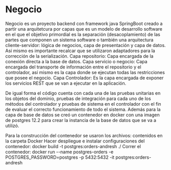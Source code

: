 # Negocio

Negocio es un proyecto backend con framework java SpringBoot creado a partir una arquitetcura por capas que es un 
modelo de desarrollo software en el que el objetivo primordial es la separación (desacoplamiento) de las partes
que componen un sistema software o también una arquitectura cliente-servidor: lógica de negocios, capa de presentación 
y capa de datos. 
Así mismo es importante recalcar que se utilizaron adaptadores para la corrección de la serialización.
Capa repositorio: Capa encargada de la conexión directa a la base de datos.
Capa servicio o negocio: Capa encargada del transporte de información entre el repositorio y el controlador,
así mismo es la capa donde se ejecutan todas las restricciones que posee el negocio. 
Capa Controlador: Es la capa encargada de exponer los servicios REST que se van a ejecutar en la aplicación. 

De igual forma el código cuenta con cada una de las pruebas unitarias en los objetos del dominio, pruebas de integración para cada uno
de los métodos del controlador y pruebas de sistema en el controlador con el fin de evaluar el correcto funcionamiento de 
todo el sistema. 
Además para la capa de base de datos se creó un contenedor en docker con una imagen de postgres 12.2 para crear la instancia de la base
de datos que se va a utilizó. 

Para la construcción del contenedor se usaron los archivos: contenidos en la carpeta Docker
Hacer despliegue e instalar configuraciones del contenedor: docker build -t postgres:orders-andresh ./
Correr el contenedor: docker run --name postgres-orders -e POSTGRES_PASSWORD=postgres -p 5432:5432 -it postgres:orders-andresh
